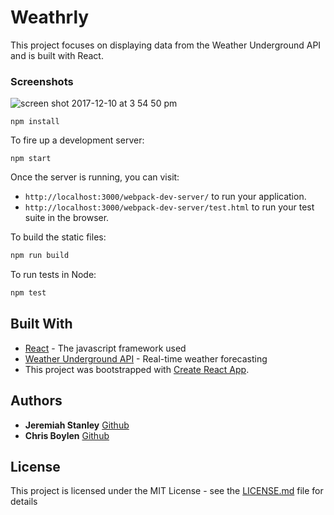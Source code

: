 # Weathrly

This project focuses on displaying data from the Weather Underground API and is built with React.

### Screenshots

<img alt="screen shot 2017-12-10 at 3 54 50 pm" src="screenshot.png">

```
npm install
```

To fire up a development server:

```
npm start
```

Once the server is running, you can visit:

* `http://localhost:3000/webpack-dev-server/` to run your application.
* `http://localhost:3000/webpack-dev-server/test.html` to run your test suite in the browser.

To build the static files:

```js
npm run build
```


To run tests in Node:

```js
npm test
```

## Built With
* [React](https://reactjs.org/) - The javascript framework used
* [Weather Underground API](https://www.wunderground.com/weather/api/) - Real-time weather forecasting
* This project was bootstrapped with [Create React App](https://github.com/facebookincubator/create-react-app).

## Authors

* **Jeremiah Stanley** [Github](https://github.com/jeremiahjstanle)
* **Chris Boylen** [Github](https://github.com/chrisboylen)

## License

This project is licensed under the MIT License - see the [LICENSE.md](LICENSE.md) file for details
 